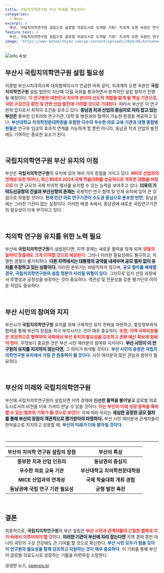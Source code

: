 ```yaml
---
title: 국립치의학연구원 부산 미래를 책임진다!
categories:
  - News
excerpt: >
  부산, 국립치의학연구원 설립으로 글로벌 의료도시로 도약할 기회! 치과계 오랜 숙원인 연구원 유치 경쟁이 치열해지는 가운데, 부산의 장점과 시민의 지지가 절실하다. 당신의 관심이 부산의 미래를 결정짓습니다!
feature_text: >
  부산, 국립치의학연구원 설립으로 글로벌 의료도시로 도약할 기회! 치과계 오랜 숙원인 연구원 유치 경쟁이 치열해지는 가운데, 부산의 장점과 시민의 지지가 절실하다. 당신의 관심이 부산의 미래를 결정짓습니다!
image: 'https://www.behealthy4u.com/wp-content/uploads/2024/06/koreanews.jpg'
---
```


<p><img src="https://www.behealthy4u.com/wp-content/uploads/2024/06/koreanews.jpg" alt="info 속보" /></p>

<h2 data-ke-size="size26">부산시 국립치의학연구원 설립 필요성</h2>

<p data-ke-size="size16">이종범 부산시치과의사회 대외협력이사가 언급한 바와 같이, 치과계의 오랜 숙원인 <b>국립치의학연구원</b> 설립 법안이 지난해 12월 국회를 통과하면서 본격적인 설립 절차가 진행될 예정이다. <b><span style="color: #ee2323;">이 연구원은 대한민국 치의학 분야의 선도적 역할을 맡게 될 핵심 기관으로, 국민 구강건강 증진 및 관련 산업 발전에 기여할 것으로 기대된다.</span></b> 따라서 부산은 이 연구원의 입지로서 최적의 조건을 갖추고 있다. <b><span style="background-color: #21538527;">동남권 치과 산업의 중심지로 자리 잡고 있는 부산은</span></b> 풍부한 인프라와 연구기관, 대학 및 병원과의 협력이 가능한 환경을 제공하고 있다. <b><span style="color: #1a5490;">부산대학교 치의학전문대학원을 포함한 다수의 우수한 의료 교육 기관과 대형 종합병원들은</span></b> 연구와 임상의 효과적 연계를 가능하게 할 뿐만 아니라, 동남권 치과 산업의 발전에도 기여하는 중요한 요소가 된다.</p>

<p data-ke-size="size16">&nbsp;</p>

<h2 data-ke-size="size26">국립치의학연구원 부산 유치의 이점</h2>

<p data-ke-size="size16">부산은 <b>국립치의학연구원</b>의 유치에 있어 여러 가지 장점을 가지고 있다. <b><span style="color: #ee2323;">MICE 산업과의 연계성 또한 뛰어나, 최근 BDEX 2024 국제 학술대회를 성공적으로 개최한 경험을 바탕으로</span></b> 더 큰 규모의 국제 치의학 행사를 유치할 수 있는 능력을 보여주고 있다. <b><span style="background-color: #21538527;">더욱이 가덕도신공항의 건설과 부산신항의 존재는</span></b> 국제적인 연구 협력 및 인재 유치에 있어 큰 강점으로 작용할 것이다. <b><span style="color: #1a5490;">현재 민간 의료 연구기관이 수도권 중심으로 분포한 반면,</span></b> 동남권에는 그러한 기관이 없는 실정이다. 이러한 배경 속에서, 동남권에 새로운 국립연구기관의 필요성이 더욱 부각되고 있다.</p>

<p data-ke-size="size16">&nbsp;</p>

<h2 data-ke-size="size26">치의학 연구원 유치를 위한 노력 필요</h2>

<p data-ke-size="size16">부산에 <b>국립치의학연구원</b>이 설립된다면, 지역 경제는 새로운 활력을 맞게 되며 <b><span style="color: #ee2323;">양질의 일자리 창출에도 크게 기여할 것으로 예상된다.</span></b> 그러나 이러한 필요성에도 불구하고, 치열한 경쟁이 불가피하다. <b><span style="background-color: #21538527;">다른 지역에서는 대통령의 공약을 내세우며 공모 절차 없이 유치를 주장하고 있는 상황이다.</span></b> 이러한 분위기는 바람직하지 않으며, <b><span style="color: #1a5490;">공모 절차를 배제할 경우, 국립치의학연구원의 설립 명분이 사라질 위험이 있다.</span></b> 그러므로 입지 선정 과정에서 투명성과 공정성을 보장하는 것이 중요하다. 객관성 및 전문성을 갖춘 평가단의 어려운 작업도 중요하다.</p>

<p data-ke-size="size16">&nbsp;</p>

<h2 data-ke-size="size26">부산 시민의 참여와 지지</h2>

<p data-ke-size="size16">부산시가 <b>국립치의학연구원</b> 유치를 위해 구체적인 유치 전략을 마련하고, 중앙정부와의 협력을 통해 부산의 장점을 적극 부각시키는 것이 매우 중요하다. <b><span style="color: #ee2323;">또한, 지역 국회의원들은 초당적으로 협력하여 국회에서 부산 유치의 필요성을 강조하고 관련 예산 확보에 힘써야 한다.</span></b> 무엇보다 중요한 것은 부산 시민 여러분의 참여와 지지이다. <b><span style="background-color: #21538527;">부산 시민이 이 연구원의 유치를 지지하지 않는다면,</span></b> 그 의미가 퇴색될 것이다. <b><span style="color: #1a5490;">부산 시민의 응원은 국립치의학연구원 유치에서 가장 큰 원동력이 될 것이다.</span></b> 시민 여러분의 많은 관심과 참여가 필요하다.</p>

<p data-ke-size="size16">&nbsp;</p>

<h2 data-ke-size="size26">부산의 미래와 국립치의학연구원</h2>

<p data-ke-size="size16">부산에 국립치의학연구원이 설립되면 지역 경제에 <b>신선한 활력을 불어넣고</b> 글로벌 의료도시로서의 비전을 더욱 가까이 만날 수 있을 것이다. <b><span style="color: #ee2323;">이는 부산의 미래 성장 동력을 확보할 수 있는 절호의 기회가 될 것으로 보인다.</span></b> 이에 따라 우리는 <b><span style="background-color: #21538527;">세심한 공정한 공모 절차를 통해 부산의 장점이 객관적으로 평가받아야 마땅하다.</span></b> 부산 시민 여러분과 관계자들이 한마음으로 지지하고 성원할 때, <b><span style="color: #1a5490;">부산의 미래가 더욱 밝아질 것이다.</span></b></p>

<p data-ke-size="size16">&nbsp;</p>

<hr/>

<table style="width: 100%; border-collapse: collapse;">
  <thead>
    <tr>
      <th style="text-align: center; height: 17px;"><b>부산의 치의학 연구원 설립의 장점</b></th>
      <th style="text-align: center; height: 17px;"><b>부산의 특성</b></th>
    </tr>
  </thead>
  <tbody>
    <tr>
      <td style="text-align: center; height: 17px;"><b>풍부한 치과 산업 인프라</b></td>
      <td style="text-align: center; height: 17px;"><b>동남권의 중심지</b></td>
    </tr>
    <tr>
      <td style="text-align: center; height: 17px;"><b>우수한 의료 교육 기관</b></td>
      <td style="text-align: center; height: 17px;"><b>부산대학교 치의학전문대학원</b></td>
    </tr>
    <tr>
      <td style="text-align: center; height: 17px;"><b>MICE 산업과의 연계성</b></td>
      <td style="text-align: center; height: 17px;"><b>국제 학술대회 개최 경험</b></td>
    </tr>
    <tr>
      <td style="text-align: center; height: 17px;"><b>동남권에 국립 연구 기관 필요성</b></td>
      <td style="text-align: center; height: 17px;"><b>균형 발전 촉진</b></td>
    </tr>
  </tbody>
</table>

<p data-ke-size="size16">&nbsp;</p>

<h2 data-ke-size="size26">결론</h2>

<p data-ke-size="size16">최종적으로, <b>국립치의학연구원</b>의 부산 설립은 <b><span style="color: #ee2323;">부산 시민과 관계자들의 긴밀한 협력과 지지 속에서 이루어져야 할 것</span></b>이다. <b><span style="background-color: #21538527;">이러한 기관이 부산에 자리 잡는다면</span></b> 지역 경제 뿐만 아니라 국민의 구강 건강에도 큰 기여를 할 것으로 확신한다. <b><span style="color: #1a5490;">부산 시민 모두가 힘을 모아 이 연구원의 필요성을 함께 강조하고 지원하는 것이 매우 중요하다.</span></b> 이 기회를 통해 부산이 글로벌 의료도시로 성장하는 기틀을 마련하길 소망한다.</p>
생생한 뉴스, <a href="https://opensis.kr" rel="dofollow">opensis.kr</a>


